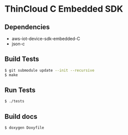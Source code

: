 # ThinCloud C Embedded SDK

## Dependencies

- aws-iot-device-sdk-embedded-C
- json-c

## Build Tests

```bash
$ git submodule update --init --recursive
$ make
```

## Run Tests

```bash
$ ./tests
```

## Build docs

```bash
$ doxygen Doxyfile
```
